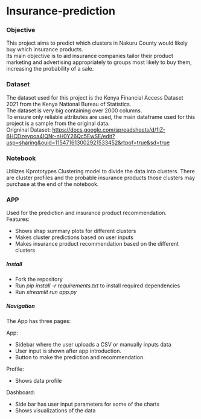 # Insurance-prediction

### Objective
This project aims to predict which clusters in Nakuru County would likely buy which insurance products. <br>
Its main objective is to aid insurance companies tailor their product marketing and advertising appropriately to groups most likely to buy them, increasing the probability of a sale.

### Dataset
The dataset used for this project is the Kenya Financial Access Dataset 2021 from the Kenya National Bureau of Statistics.<br> The dataset is very big containing over 2000 columns.<br> To ensure only reliable attributes are used, the main dataframe used for this project is a sample from the original data.<br>
Origninal Dataset: https://docs.google.com/spreadsheets/d/1IZ-6HCDzeypoa4IQNr-nH0Y26Qc5EwSE/edit?usp=sharing&ouid=115471613002921533452&rtpof=true&sd=true

### Notebook
Utilizes Kprototypes Clustering model to divide the data into clusters.
There are cluster profiles and the probable insurance products those clusters may purchase at the end of the notebook.

### APP
Used for the prediction and insurance product recommendation.<br>
Features:
- Shows shap summary plots for different clusters
- Makes cluster predictions based on user inputs
- Makes insurance product recommendation based on the different clusters
  
##### Install
- Fork the repository
- Run *pip install -r requirements.txt* to install required dependencies
- Run *streamlit run app.py*

##### Navigation
The App has three pages:

App:
- Sidebar where the user uploads a CSV or manually inputs data
- User input is shown after app introduction.
- Button to make the prediction and recommendation.

Profile:
- Shows data profile

Dashboard:
- Side bar has user input parameters for some of the charts
- Shows visualizations of the data

